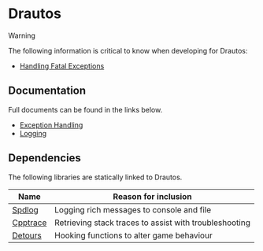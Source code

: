 ﻿# Drautos

> [!WARNING]  
> The following information is critical to know when developing for Drautos:

* [Handling Fatal Exceptions](docs/Exceptions.md#fatal-exceptions)

## Documentation

Full documents can be found in the links below.

* [Exception Handling](docs/Exceptions.md)
* [Logging](docs/Logging.md)

## Dependencies

The following libraries are statically linked to Drautos.

| Name                                                  | Reason for inclusion                                   |
|-------------------------------------------------------|--------------------------------------------------------|
| [Spdlog](https://github.com/gabime/spdlog)            | Logging rich messages to console and file              |
| [Cpptrace](https://github.com/jeremy-rifkin/cpptrace) | Retrieving stack traces to assist with troubleshooting |
| [Detours](https://github.com/microsoft/Detours)       | Hooking functions to alter game behaviour              |